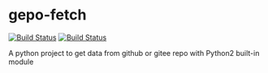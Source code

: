 # gepo-fetch

[![Build Status](https://img.shields.io/travis/xcatliu/pagic.svg)](https://travis-ci.org/anti-copy/gepo-fetch) 
[![Build Status](https://img.shields.io/github/stars/anti-copy/gepo-fetch)](https://travis-ci.org/anti-copy/gepo-fetch.svg?branch=main)

A python project to get data from github or gitee repo with Python2 built-in module

